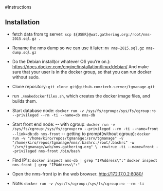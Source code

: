 #Instructions

## Installation
- fetch data from tg server: `scp ${USER}@wat.gathering.org:/root/nms-2015.sql.gz .`
- Rename the nms dump so we can use it later: `mv nms-2015.sql.gz nms-dump.sql.gz`

- Do the Debian install(or whatever OS you're on.): 
https://docs.docker.com/engine/installation/linux/debian/ 
And make sure that your user is in the docker group, so that you can run docker without sudo.  

- Clone repository: `git clone git@github.com:tech-server/tgmanage.git`

- run `./makedockerfiles.sh`, which creates the docker image files, and builds
  them. 

- Start database node: 
`docker run -v /sys/fs/cgroup:/sys/fs/cgroup:ro --privileged --rm -ti --name=db nms-db`

- Start front end node:
-- with cgroup: `docker run -v /sys/fs/cgroup:/sys/fs/cgroup:ro --privileged --rm -ti --name=front --link=db:db nms-front`
-- getting to prompt(without cgroup): 
`docker run -v "/home/kiro/repos/tgmanage:/srv/tgmanage" -v "/home/kiro/repos/tgmanage/nms/.bashrc:/root/.bashrc" -w "/srv/tgmanage/web/nms.gathering.org" \
-rm=true -ti --name=front --privileged nms-front /bin/bash`

- Find IP's:
`docker inspect nms-db | grep "IPAddress\":"`
`docker inspect nms-front | grep "IPAddress\":"`

- Open the nms-front ip in the web browser.
http://172.17.0.2:8080/

- Note: `docker run -v /sys/fs/cgroup:/sys/fs/cgroup:ro --rm -ti`
